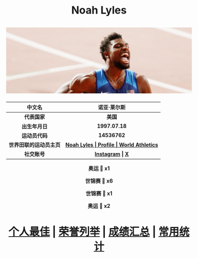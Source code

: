 # <div align = 'center'>Noah Lyles</div>

![Noah-Lyles](./Picture.jpg)
---
<div align = 'center'>

|          中文名          |                         诺亚·莱尔斯                          |
| :----------------------: | :----------------------------------------------------------: |
|       **代表国家**       |                           **美国**                           |
|      **出生年月日**      |                        **1997.07.18**                        |
|      **运动员代码**      |                         **14536762**                         |
| **世界田联的运动员主页** | **[Noah Lyles \| Profile \| World Athletics](https://worldathletics.org/athletes/united-states/noah-lyles-14536762)** |
|       **社交账号**       | **[Instagram](https://www.instagram.com/nojo18/feed/) \| [X](https://x.com/lylesnoah)** |

**奥运 🥇 x1**

**世锦赛 :1st_place_medal: x6**

**世锦赛 :2nd_place_medal: x1**

**奥运 :3rd_place_medal: x2**

# [个人最佳](./Personal-Best.md) \| [荣誉列举](./Honors.md) \| [成绩汇总](./Results.md) \| [常用统计](./Stats.md)

</div>